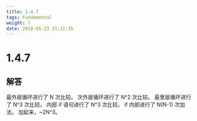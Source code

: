 ```yaml
---
title: 1.4.7
tags: Fundamental
weight: 7
date: 2018-05-23 21:11:35
---
```


# 1.4.7


## 解答

最外层循环进行了 N 次比较。
次外层循环进行了 N^2 次比较。
最里层循环进行了 N^3 次比较。
内部 if 语句进行了 N^3 次比较。
if 内部进行了 N(N-1) 次加法。
加起来，~2N^3。
